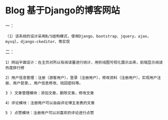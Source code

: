 # Blog 基于Django的博客网站



一：   

    （1）该系统的设计采用B/S结构模式，使用Django、bootstrap、jquery，ajax，mysql，django-ckeditor、等实现

二：

    1）网站平面设计：在主页对所以有阅读量进行统计，用折线图可视化展示出来，前端显示阅读热度排行榜

    2）用户信息管理：注册（游客用户），登录（注册用户），修改资料（注册用户），实现用户注册、用户登录、、用户信息修改、找回密码等。

    3 ) 文章管理模块：添加文章，删除文章，修改文章

    4）评论模块：注册用户可以自由评论博主发表的文章

    5 ) 点赞模块：注册用户可以对喜欢的评论进行点赞
